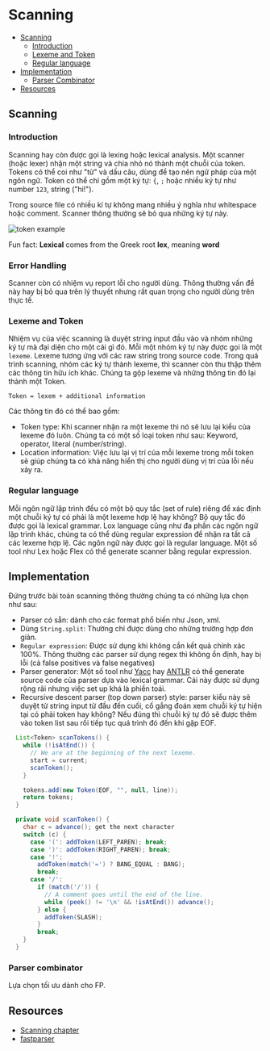 # Scanning

* [Scanning](#scanning)
    * [Introduction](#introduction)
    * [Lexeme and Token](#lexeme-and-token)
    * [Regular language](#regular-language)
* [Implementation](#implementation)
    * [Parser Combinator](#parser-combinator)
* [Resources](#resources)

## Scanning

### Introduction

Scanning hay còn được gọi là lexing hoặc lexical analysis. Một scanner (hoặc lexer) nhận một string và chia nhỏ nó thành một chuỗi của token. Tokens có thể coi như "từ" và dấu câu, dùng để tạo nên ngữ pháp của một ngôn ngữ. Token có thể chỉ gồm một ký tự: `{`, `;` hoặc nhiều ký tự như number `123`, string ("hi!").

Trong source file có nhiều kí tự không mang nhiều ý nghĩa như whitespace hoặc comment. Scanner thông thường sẽ bỏ qua những ký tự này.

![token example](https://i.imgur.com/ETU1ZVC.png)

Fun fact: **Lexical** comes from the Greek root **lex**, meaning **word**

### Error Handling

Scanner còn có nhiệm vụ report lỗi cho người dùng. Thông thường vấn đề này hay bị bỏ qua trên lý thuyết nhưng rất quan trọng cho người dùng trên thực tế.


### Lexeme and Token

Nhiệm vụ của việc scanning là duyệt string input đầu vào và nhóm những ký tự mà đại diện cho một cái gì đó. Mỗi một nhóm ký tự này được gọi là một `lexeme`. Lexeme tương ứng với các raw string trong source code. Trong quá trình scanning, nhóm các ký tự thành lexeme, thì scanner còn thu thập thêm các thông tin hữu ích khác. Chúng ta gộp lexeme và những thông tin đó lại thành một Token.

`Token = lexem + additional information`

Các thông tin đó có thể bao gồm:

- Token type: Khi scanner nhận ra một lexeme thì nó sẽ lưu lại kiểu của lexeme đó luôn. Chúng ta có một số loại token như sau: Keyword, operator, literal (number/string).
- Location information: Việc lưu lại vị trí của mỗi lexeme trong mỗi token sẽ giúp chúng ta có khả năng hiển thị cho người dùng vị trí của lỗi nếu xảy ra.

### Regular language

Mỗi ngôn ngữ lập trình đều có một bộ quy tắc (set of rule) riêng để xác định một chuỗi ký tự có phải là một lexeme hợp lệ hay không? Bộ quy tắc đó được gọi là lexical grammar. Lox language cũng như đa phần các ngôn ngữ lập trình khác, chúng ta có thể dùng regular expression để nhận ra tất cả các lexeme hợp lệ. Các ngôn ngữ này được gọi là regular language. Một số tool như Lex hoặc Flex có thể generate scanner bằng regular expression.

## Implementation


Đứng trước bài toán scanning thông thường chúng ta có những lựa chọn như sau:

* Parser có sẵn: dành cho các format phổ biến như Json, xml.
* Dùng `String.split`: Thường chỉ được dùng cho những trường hợp đơn giản.
* `Regular expression`: Được sử dụng khi không cần kết quả chính xác 100%. Thông thường các parser sử dụng regex thì không ổn định, hay bị lỗi (cả false positives và false negatives)
* Parser generator: Một số tool như [Yacc](https://en.wikipedia.org/wiki/Yacc) hay [ANTLR](https://en.wikipedia.org/wiki/ANTLR) có thể generate source code của parser dựa vào lexical grammar. Cái này được sử dụng rộng rãi nhưng việc set up khá là phiền toái.
* Recursive descent parser (top down parser) style: parser kiểu này sẽ duyệt từ string input từ đầu đến cuối, cố gắng đoán xem chuỗi ký tự hiện tại có phải token hay không? Nếu đúng thì chuỗi ký tự đó sẽ được thêm vào token list sau rồi tiếp tục quá trình đó đến khi gặp EOF.


```Java
  List<Token> scanTokens() {
    while (!isAtEnd()) {
      // We are at the beginning of the next lexeme.
      start = current;
      scanToken();
    }

    tokens.add(new Token(EOF, "", null, line));
    return tokens;
  }

  private void scanToken() {
    char c = advance(); get the next character
    switch (c) {
      case '(': addToken(LEFT_PAREN); break;
      case ')': addToken(RIGHT_PAREN); break;
      case '!':
        addToken(match('=') ? BANG_EQUAL : BANG);
        break;
      case '/':
        if (match('/')) {
          // A comment goes until the end of the line.
          while (peek() != '\n' && !isAtEnd()) advance();
        } else {
          addToken(SLASH);
        }
        break;
    }
  }
```

### Parser combinator

Lựa chọn tối ưu dành cho FP.

## Resources

- [Scanning chapter](http://craftinginterpreters.com/scanning.html)
- [fastparser](https://www.lihaoyi.com/post/EasyParsingwithParserCombinators.html)
